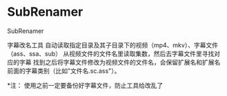 # SubRenamer
SubRenamer

字幕改名工具
自动读取指定目录及其子目录下的视频（mp4、mkv）、字幕文件（ass、ssa、sub）
从视频文件的文件名里读取集数，然后去字幕文件里寻找对应的字幕
找到之后将字幕文件修改为视频文件的文件名，会保留扩展名和扩展名前面的字幕类别（比如"文件名.sc.ass"）。


*注：
  使用之前一定要备份好字幕文件，防止工具给改乱了
